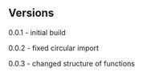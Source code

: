 ## Versions

0.0.1 - initial build

0.0.2 - fixed circular import

0.0.3 - changed structure of functions